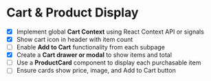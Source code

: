 # Cart & Product Display

- [x] Implement global **Cart Context** using React Context API or signals
- [x] Show cart icon in header with item count
- [ ] Enable **Add to Cart** functionality from each subpage
- [x] Create a **Cart drawer or modal** to show items and total
- [ ] Use a **ProductCard** component to display each purchasable item
- [ ] Ensure cards show price, image, and Add to Cart button
